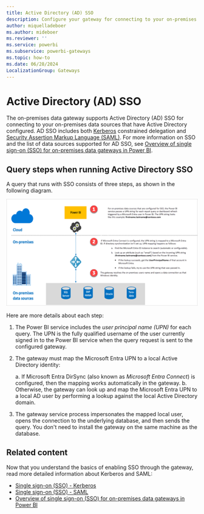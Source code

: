 ```yaml
---
title: Active Directory (AD) SSO
description: Configure your gateway for connecting to your on-premises data sources that have Active Directory configured.
author: miquelladeboer
ms.author: mideboer
ms.reviewer: ''
ms.service: powerbi
ms.subservice: powerbi-gateways
ms.topic: how-to
ms.date: 06/28/2024
LocalizationGroup: Gateways
---
```


# Active Directory (AD) SSO

The on-premises data gateway supports Active Directory (AD) SSO for connecting to your on-premises data sources that have Active Directory configured. AD SSO includes both [Kerberos](service-gateway-sso-kerberos.md) constrained delegation and [Security Assertion Markup Language (SAML)](service-gateway-sso-saml.md). For more information on SSO and the list of data sources supported for AD SSO, see [Overview of single sign-on (SSO) for on-premises data gateways in Power BI](service-gateway-sso-overview.md).

## Query steps when running Active Directory SSO

A query that runs with SSO consists of three steps, as shown in the following diagram.

![Screenshot of Active Directory single sign on query steps.](media/service-gateway-active-directory-sso/sso-query-steps.png)

Here are more details about each step:

1. The Power BI service includes the *user principal name (UPN)* for each query. The UPN is the fully qualified username of the user currently signed in to the Power BI service when the query request is sent to the configured gateway.

2. The gateway must map the Microsoft Entra UPN to a local Active Directory identity:

   a. If Microsoft Entra DirSync (also known as *Microsoft Entra Connect*) is configured, then the mapping works automatically in the gateway.
   b. Otherwise, the gateway can look up and map the Microsoft Entra UPN to a local AD user by performing a lookup against the local Active Directory domain.

3. The gateway service process impersonates the mapped local user, opens the connection to the underlying database, and then sends the query. You don't need to install the gateway on the same machine as the database.

## Related content

Now that you understand the basics of enabling SSO through the gateway, read more detailed information about Kerberos and SAML:

* [Single sign-on (SSO) - Kerberos](service-gateway-sso-kerberos.md)
* [Single sign-on (SSO) - SAML](service-gateway-sso-saml.md)
* [Overview of single sign-on (SSO) for on-premises data gateways in Power BI](service-gateway-sso-overview.md)
